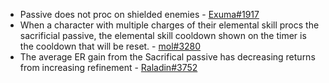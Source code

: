 * Passive does not proc on shielded enemies - [Exuma\#1917](../../../evidence/equipment/weapons.md#sacrificial-weapons-do-not-proc-on-shielded-enemies)
* When a character with multiple charges of their elemental skill procs the sacrificial passive, the elemental skill cooldown shown on the timer is the cooldown that will be reset. - [mol\#3280 ](../../../evidence/equipment/weapons.md#sacrificial-passive-with-multiple-e-stacks)
* The average ER gain from the Sacrifical passive has decreasing returns from increasing refinement - [Raladin\#3752](../../../evidence/equipment/weapons.md#average-er-gains-from-sacrifical-weapons)
